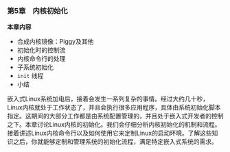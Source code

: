 ### 第5章　内核初始化

**本章内容**

+ 合成内核镜像：Piggy及其他
+ 初始化时的控制流
+ 内核命令行的处理
+ 子系统初始化
+ `init` 线程
+ 小结

嵌入式Linux系统加电后，接着会发生一系列复杂的事情。经过大约几十秒，Linux内核就处于工作状态了，并且会执行很多应用程序，具体由系统初始化脚本指定。这期间的大部分工作都是由系统配置管理的，并且处于嵌入式开发者的控制之下。本章讨论Linux内核的初始化。我们会仔细分析内核初始化的机制和流程。接着讲述Linux内核命令行以及如何使用它来定制Linux的启动环境。了解这些知识之后，你就能够定制和管理系统的初始化流程，满足特定嵌入式系统的需求。

